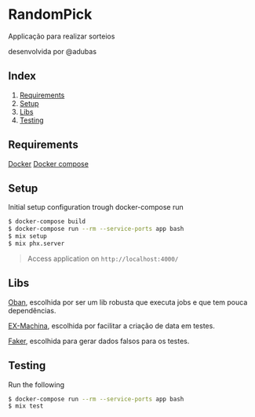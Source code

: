 # RandomPick

Applicação para realizar sorteios

desenvolvida por @adubas

## Index

1. [Requirements](#requirements)
2. [Setup](#setup)
3. [Libs](#libs)
4. [Testing](#testing)

## Requirements

[Docker](https://docs.docker.com/get-docker/)
[Docker compose](https://docs.docker.com/compose/install/)

## Setup

Initial setup configuration trough docker-compose run

```bash
$ docker-compose build
$ docker-compose run --rm --service-ports app bash
$ mix setup
$ mix phx.server
```

> Access application on `http://localhost:4000/`

## Libs

[Oban](https://github.com/sorentwo/oban), escolhida por ser um lib robusta que executa jobs e que tem
pouca dependências.

[EX-Machina](https://github.com/thoughtbot/ex_machina), escolhida por facilitar a criação de data em testes.

[Faker](https://github.com/elixirs/faker), escolhida para gerar dados falsos para os testes.

## Testing

Run the following

```bash
$ docker-compose run --rm --service-ports app bash
$ mix test
```
